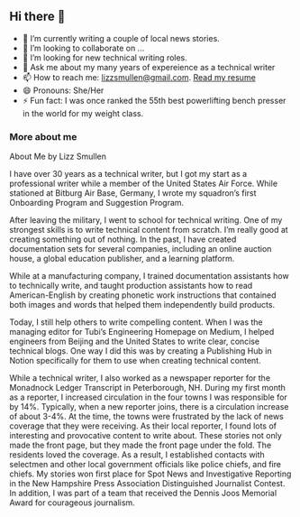 ## Hi there 👋

- 🔭 I’m currently writing a couple of local news stories.
- 👯 I’m looking to collaborate on ...
- 🤔 I’m looking for new technical writing roles.
- 💬 Ask me about my many years of expereience as a technical writer
- 📫 How to reach me: lizzsmullen@gmail.com. [Read my resume](https://github.com/lizztest/lizztest/edit/main/README.md#:~:text=Lizz%20Smullen-,101424,-(1).docx)
- 😄 Pronouns: She/Her
- ⚡ Fun fact: I was once ranked the 55th best powerlifting bench presser in the world for my weight class.

### More about me 
About Me by Lizz Smullen

I have over 30 years as a technical writer, but I got my start as a professional writer while a member of the United States Air Force. While stationed at Bitburg Air Base, Germany, I wrote my squadron’s first Onboarding Program and Suggestion Program. 

After leaving the military, I went to school for technical writing. One of my strongest skills is to write technical content from scratch. I’m really good at creating something out of nothing. In the past, I have created documentation sets for several companies, including an online auction house, a global education publisher, and a learning platform.  

While at a manufacturing company, I trained documentation assistants how to technically write, and taught production assistants how to read American-English by creating phonetic work instructions that contained both images and words that helped them independently build products.  

Today, I still help others to write compelling content. When I was the managing editor for Tubi’s Engineering Homepage on Medium, I helped engineers from Beijing and the United States to write clear, concise technical blogs. One way I did this was by creating a Publishing Hub in Notion specifically for them to use when creating technical content.  

While a technical writer, I also worked as a newspaper reporter for the Monadnock Ledger Transcript in Peterborough, NH. During my first month as a reporter, I increased circulation in the four towns I was responsible for by 14%. Typically, when a new reporter joins, there is a circulation increase of about 3-4%. At the time, the towns were frustrated by the lack of news coverage that they were receiving. As their local reporter, I found lots of interesting and provocative content to write about. These stories not only made the front page, but they made the front page under the fold. The residents loved the coverage. As a result, I established contacts with selectmen and other local government officials like police chiefs, and fire chiefs. My stories won first place for Spot News and Investigative Reporting in the New Hampshire Press Association Distinguished Journalist Contest. In addition, I was part of a team that received the Dennis Joos Memorial Award for courageous journalism.
